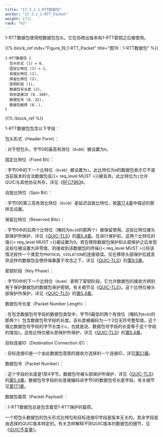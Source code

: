 ```yaml
---
title: "17.3.1 1-RTT数据包"
anchor: "17.3.1_1-RTT_Packet"
weight: 1731
rank: "h3"
---
```


1-RTT数据包使用短数据包包头。它在协商出版本和1-RTT密钥之后被使用。

{{% block_ref
indx="Figure_19_1-RTT_Packet"
title="图19：1-RTT数据包" %}}

```
1-RTT数据包 {
  包头形式 (1) = 0,
  固定比特位 (1) = 1,
  自旋比特位 (1),
  保留比特位 (2),
  密钥阶段 (1),
  数据包号长度 (2),
  目标连接ID (0..160),
  数据包号 (8..32),
  数据包载荷 (8..),
}
```

{{% /block_ref %}}

1-RTT数据包包含以下字段：

包头形式（Header Form）：

:   对于短包头，字节0的最高有效位（`0x80`）被设置为`0`。

固定比特位（Fixed Bit）：

:   字节0中的下一个比特位（`0x40`）被设置为`1`。此比特位为`0`的数据包表示它不是当前版本的合法数据包且{{< req_level MUST >}}被丢弃。此比特位为`1`允许QUIC与其他协议共存，详见《[RFC7983](https://www.rfc-editor.org/info/rfc7983)》。

自旋比特位（Spin Bit）：

:   字节0的第三高有效比特位（`0x20`）是延迟自旋比特位，按[第17.4章](#17.4_Latency_Spin_Bit)中描述的那样去设置。

保留比特位（Reserved Bits）：

:   字节0中的后两个比特位（掩码为`0x18`的那两个）被保留使用。这些比特位被头部保护所保护，详见《[QUIC-TLS](../RFC9001_Chinese_Translation)》的[第5.4章](../RFC9001_Chinese_Translation/#5.4_Header_Protection)。在进行保护前，这两个比特位的值{{< req_level MUST >}}被设置为0。若在移除数据包保护和头部保护之后发现这些位被设置为非零值，则接收到该数据包的终端{{< req_level MUST >}}将该情况视作一个类型为`PROTOCOL_VIOLATION`的连接错误。仅在移除头部保护后就丢弃这样的数据包会使终端暴露于攻击之下，详见《[QUIC-TLS](../RFC9001_Chinese_Translation)》的[第9.5章](../RFC9001_Chinese_Translation/#9.5_Header_Protection_Timing_Side_Channels)。

密钥阶段（Key Phase）：

:   字节0中的下一个比特位（`0x04`）表明了密钥阶段，它允许数据包的接收方辨别用于保护数据包的数据包保护密钥。有关细节见《[QUIC-TLS](/RFC9001_Chinese_Translation)》。这个比特位被头部保护所保护，详见《[QUIC-TLS](../RFC9001_Chinese_Translation)》的[第5.4章](../RFC9001_Chinese_Translation/#5.4_Header_Protection)。

数据包号长度（Packet Number Length）：

:   在包含数据包号字段的数据包类型中，字节0最低的两个有效位（掩码为`0x03`的那两个）包含数据包号字段的长度。该长度被编码为一个2位无符号整型值，这个值比数据包号字段的字节长度小`1`。也就是说，数据包号字段的长度等于这个字段的值加`1`。这些比特位被头部保护所保护，详见《[QUIC-TLS](../RFC9001_Chinese_Translation)》的[第5.4章](../RFC9001_Chinese_Translation/#5.4_Header_Protection)。

目标连接ID（Destination Connection ID）：

:   目标连接ID是一个由此数据包意图的接收方选择的一个连接ID，详见[第5.1章](#5.1_Connection_ID)。

数据包号（Packet Number）：

:   这个字段的长度是1至4字节。数据包号被头部保护所保护，详见《[QUIC-TLS](../RFC9001_Chinese_Translation)》的[第5.4章](../RFC9001_Chinese_Translation/#5.4_Header_Protection)。数据包号字段的长度被编码进字节0的数据包号长度字段。有关细节见[第17.1章](#17.1_Packet_Number_Encoding_and_Decoding)。

数据包载荷（Packet Payload）：

:   1-RTT数据包总是包含着受1-RTT保护的载荷。

一个短包头数据包的包头形式比特位和目标连接ID字段是版本无关的。其余字段是由选择的QUIC版本特定的。有关怎样解释不同QUIC版本的数据包的细节，见《[QUIC不变量](../RFC8999_Chinese_Translation)》。
